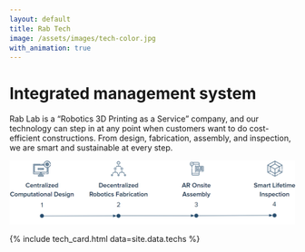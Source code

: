 ```yaml
---
layout: default
title: Rab Tech
image: /assets/images/tech-color.jpg
with_animation: true
---
```

# Integrated management system

Rab Lab is a “Robotics 3D Printing as a Service” company, and our technology can step in at any point when customers want to do cost-efficient constructions. From design, fabrication, assembly, and inspection, we are smart and sustainable at every step.

![](/assets/images/techs.jpg)

{% include tech_card.html data=site.data.techs %}